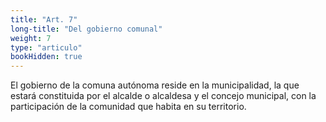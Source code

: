 ```yaml
---
title: "Art. 7"
long-title: "Del gobierno comunal"
weight: 7
type: "articulo"
bookHidden: true
---
```


El gobierno de la comuna autónoma reside en la municipalidad, la que estará constituida por el alcalde o alcaldesa y el concejo municipal, con la participación de la comunidad que habita en su territorio.

